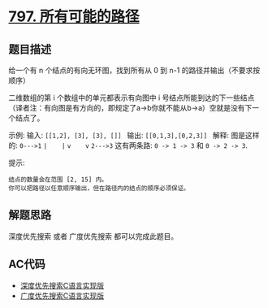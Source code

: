 # [797. 所有可能的路径](https://leetcode-cn.com/problems/all-paths-from-source-to-target)

## 题目描述

给一个有 n 个结点的有向无环图，找到所有从 0 到 n-1 的路径并输出（不要求按顺序）

二维数组的第 i 个数组中的单元都表示有向图中 i 号结点所能到达的下一些结点（译者注：有向图是有方向的，即规定了a→b你就不能从b→a）空就是没有下一个结点了。

示例:
    输入: `[[1,2], [3], [3], []] `
    输出: `[[0,1,3],[0,2,3]] `
    解释: 图是这样的:
    `0--->1`
    `|    |`
    `v    v`
    `2--->3`
    这有两条路: `0 -> 1 -> 3` 和 `0 -> 2 -> 3`.

提示:

    结点的数量会在范围 [2, 15] 内。
    你可以把路径以任意顺序输出，但在路径内的结点的顺序必须保证。

## 解题思路

深度优先搜索 或者 广度优先搜索 都可以完成此题目。

## AC代码

- [深度优先搜索C语言实现版](797.c)
- [广度优先搜索C语言实现版](797.c)